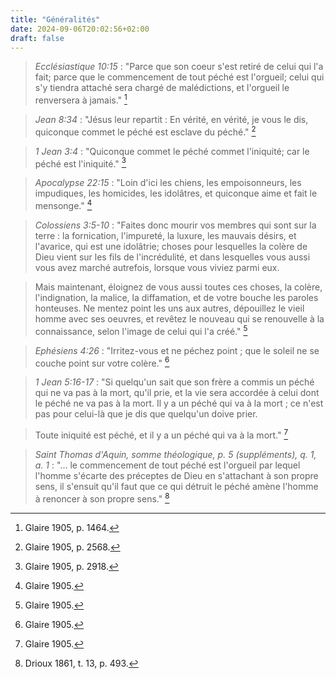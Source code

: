 ```yaml
---
title: "Généralités"
date: 2024-09-06T20:02:56+02:00
draft: false
---
```



> *Ecclésiastique 10:15* : "Parce que son coeur s'est retiré de celui qui l'a fait; parce que le commencement de tout péché est l'orgueil; celui qui s'y tiendra attaché sera chargé de malédictions, et l'orgueil le renversera à jamais." [^1]

[^1]: Glaire 1905, p. 1464.

> *Jean 8:34* : "Jésus leur repartit : En vérité, en vérité, je vous le dis, quiconque commet le péché est esclave du péché." [^2]

[^2]: Glaire 1905, p. 2568.

> *1 Jean 3:4* : "Quiconque commet le péché commet l'iniquité; car le péché est l'iniquité." [^3]

[^3]: Glaire 1905, p. 2918.

> *Apocalypse 22:15* : "Loin d'ici les chiens, les empoisonneurs, les impudiques, les homicides, les idolâtres, et quiconque aime et fait le mensonge." [^4]

[^4]: Glaire 1905.

> *Colossiens 3:5-10* : "Faites donc mourir vos membres qui sont sur la terre : la fornication, l'impureté, la luxure, les mauvais désirs, et l'avarice, qui est une idolâtrie; choses pour lesquelles la colère de Dieu vient sur les fils de l'incrédulité, et dans lesquelles vous aussi vous avez marché autrefois, lorsque vous viviez parmi eux. 

> Mais maintenant, éloignez de vous aussi toutes ces choses, la colère, l'indignation, la malice, la diffamation, et de votre bouche les paroles honteuses. Ne mentez point les uns aux autres, dépouillez le vieil homme avec ses oeuvres, et revêtez le nouveau qui se renouvelle à la connaissance, selon l'image de celui qui l'a créé." [^5]

[^5]: Glaire 1905.

> *Ephésiens 4:26* : "Irritez-vous et ne péchez point ; que le soleil ne se couche point sur votre colère." [^6]

[^6]: Glaire 1905.

> *1 Jean 5:16-17* : "Si quelqu'un sait que son frère a commis un péché qui ne va pas à la mort, qu'il prie, et la vie sera accordée à celui dont le péché ne va pas à la mort. Il y a un péché qui va à la mort ; ce n'est pas pour celui-là que je dis que quelqu'un doive prier. 

> Toute iniquité est péché, et il y a un péché qui va à la mort." [^7]

[^7]: Glaire 1905.

> *Saint Thomas d'Aquin, somme théologique, p. 5 (suppléments), q. 1, a. 1* : "... le commencement de tout péché est l'orgueil par lequel l'homme s'écarte des préceptes de Dieu en s'attachant à son propre sens, il s'ensuit qu'il faut que ce qui détruit le péché amène l'homme à renoncer à son propre sens." [^8]

[^8]: Drioux 1861, t. 13, p. 493.



